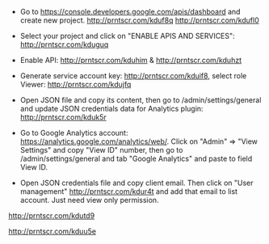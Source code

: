 - Go to https://console.developers.google.com/apis/dashboard and create new project.
http://prntscr.com/kduf8q
http://prntscr.com/kdufl0

- Select your project and click on "ENABLE APIS AND SERVICES": http://prntscr.com/kduguq

- Enable API: http://prntscr.com/kduhim & http://prntscr.com/kduhzt

- Generate service account key: http://prntscr.com/kduif8, select role Viewer: http://prntscr.com/kdujfq

- Open JSON file and copy its content, then go to /admin/settings/general and update JSON credentials data for Analytics plugin: http://prntscr.com/kduk5r

- Go to Google Analytics account: https://analytics.google.com/analytics/web/. Click on "Admin" => "View Settings" and copy "View ID" number, 
then go to /admin/settings/general and tab "Google Analytics" and paste to field View ID.

- Open JSON credentials file and copy client email. Then click on "User management" http://prntscr.com/kdur4t and add that email to list account.
Just need view only permission.

http://prntscr.com/kdutd9

http://prntscr.com/kduu5e